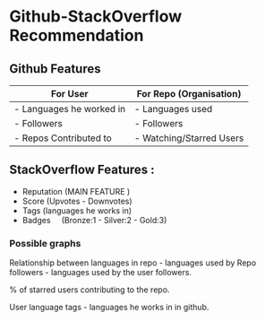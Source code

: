 # Github-StackOverflow Recommendation

##                       Github Features

|   For User              			|	For Repo (Organisation)     |    
| ----------------------------------------------|--------------------------------   |
|- Languages he worked in			|	- Languages used            |
|- Followers					|	- Followers                 |
|- Repos Contributed to				|	- Watching/Starred Users    |
					

## StackOverflow Features :
- Reputation (MAIN FEATURE )
- Score      (Upvotes - Downvotes)
- Tags       (languages he works in)
- Badges     (Bronze:1 - Silver:2 - Gold:3)


### Possible graphs

Relationship between languages in repo - languages used by Repo followers - languages used by the user followers.

% of starred users contributing to the repo. 

User language tags - languages he works in in github.



